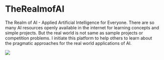 # TheRealmofAI
The Realm of AI - Applied Artificial Intelligence for Everyone. There are so many AI resources openly available in the internet for learning concepts and simple projects. But the real world is not same as sample projects or competition problems. I initiate this platform to help others to learn about the pragmatic approaches for the real world applications of AI.

![](https://github.com/Aravindkumar-Rajendran/TheRealmofAI/blob/master/Learning%20Path/CV.svg)
